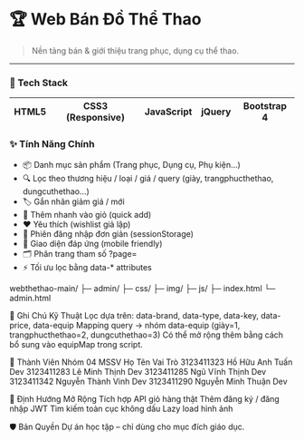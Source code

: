 # 🏆 Web Bán Đồ Thể Thao

> Nền tảng bán & giới thiệu trang phục, dụng cụ thể thao.

---

### 🔧 Tech Stack
| HTML5 | CSS3 (Responsive) | JavaScript | jQuery | Bootstrap 4 |
|-------|-------------------|------------|--------|-------------|

### ✨ Tính Năng Chính
- 📦 Danh mục sản phẩm (Trang phục, Dụng cụ, Phụ kiện…)
- 🔍 Lọc theo thương hiệu / loại / giá / query (giày, trangphucthethao, dungcuthethao…)
- 🏷️ Gắn nhãn giảm giá / mới
- 🛒 Thêm nhanh vào giỏ (quick add)
- ❤️ Yêu thích (wishlist giả lập)
- 👤 Phiên đăng nhập đơn giản (sessionStorage)
- 📱 Giao diện đáp ứng (mobile friendly)
- 🗂️ Phân trang tham số ?page=
- ⚡ Tối ưu lọc bằng data-* attributes


webthethao-main/
 ├─ admin/
 ├─ css/
 ├─ img/
 ├─ js/
 ├─ index.html
 └─ admin.html


 🧪 Ghi Chú Kỹ Thuật
Lọc dựa trên: data-brand, data-type, data-key, data-price, data-equip
Mapping query → nhóm data-equip (giày=1, trangphucthethao=2, dungcuthethao=3)
Có thể mở rộng thêm bằng cách bổ sung vào equipMap trong script.

👥 Thành Viên Nhóm 04
MSSV	Họ Tên	Vai Trò
3123411323	Hồ Hữu Anh Tuấn	Dev
3123411283	Lê Minh Thịnh	Dev
3123411285	Ngũ Vĩnh Thịnh	Dev
3123411342	Nguyễn Thành Vinh	Dev
3123411290	Nguyễn Minh Thuận	Dev

📌 Định Hướng Mở Rộng
Tích hợp API giỏ hàng thật
Thêm đăng ký / đăng nhập JWT
Tìm kiếm toàn cục không dấu
Lazy load hình ảnh


🛡️ Bản Quyền
Dự án học tập – chỉ dùng cho mục đích giáo dục.